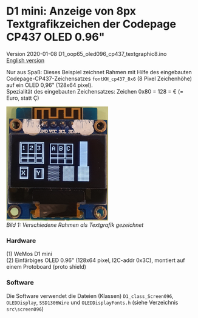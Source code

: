 # D1 mini: Anzeige von 8px Textgrafikzeichen der Codepage CP437 OLED 0.96"
Version 2020-01-08 D1_oop65_oled096_cp437_textgraphic8.ino   
[English version](./README.md "English version")   

Nur aus Spa&szlig;: Dieses Beispiel zeichnet Rahmen mit Hilfe des eingebauten Codepage-CP437-Zeichensatzes `fontKH_cp437_8x6` (8 Pixel Zeichenh&ouml;he) auf ein OLED 0,96" (128x64 pixel).   
Spezialit&auml;t des eingebauten Zeichensatzes: Zeichen 0x80 = 128 = &#x20AC; (= Euro, statt &#xc7;)   

![D1mini CP437 Textgrafik auf OLED 0.96"](./images/D1_oled096_textgraphic8.png "D1mini CP437 Textgrafik auf OLED 0.96 Zoll")      
_Bild 1: Verschiedene Rahmen als Textgrafik gezeichnet_   

### Hardware
(1) WeMos D1 mini   
(2) Einf&auml;rbiges OLED 0.96" (128x64 pixel, I2C-addr 0x3C), montiert auf einem Protoboard (proto shield)    

### Software
Die Software verwendet die Dateien (Klassen) `D1_class_Screen096`, `OLEDDisplay`, `SSD1306Wire` und `OLEDDisplayFonts.h` (siehe Verzeichnis `src\screen096`)   
 
